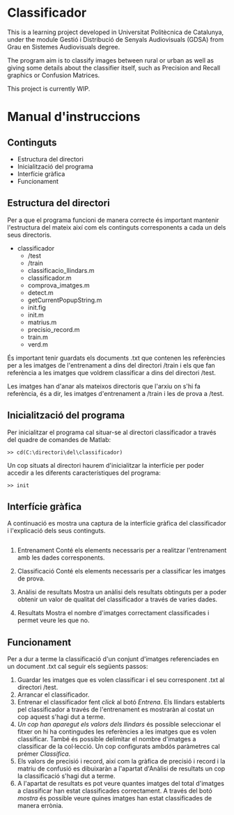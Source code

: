 Classificador
=============

This is a learning project developed in Universitat Politècnica de Catalunya, 
under the module Gestió i Distribució de Senyals Audiovisuals (GDSA) from Grau en Sistemes Audiovisuals degree.

The program aim is to classify images between rural or urban as well as giving some details about
the classifier itself, such as Precision and Recall graphics or Confusion Matrices.


This project is currently WIP.

Manual d'instruccions
=====================

Continguts
----------
- Estructura del directori
- Inicialització del programa
- Interfície gràfica
- Funcionament

Estructura del directori
------------------------
Per a que el programa funcioni de manera correcte és important mantenir
l'estructura del mateix així com els continguts corresponents a cada un dels
seus directoris.

- classificador
    - /test
    - /train
    - classificacio_llindars.m
    - classificador.m
    - comprova_imatges.m
    - detect.m
    - getCurrentPopupString.m
    - init.fig
    - init.m
    - matrius.m
    - precisio_record.m
    - train.m
    - verd.m

És important tenir guardats els documents .txt que contenen les referències per
a les imatges de l'entrenament a dins del directori /train i els que fan
referència a les imatges que voldrem classificar a dins del directori /test.

Les imatges han d'anar als mateixos directoris que l'arxiu on s'hi fa
referència, és a dir, les imatges d'entrenament a /train i les de prova a
/test.

Inicialització del programa
---------------------------
Per inicialitzar el programa cal situar-se al directori classificador a través
del quadre de comandes de Matlab:

    >> cd(C:\directori\del\classificador)

Un cop situats al directori haurem d'inicialitzar la interfície per poder
accedir a les diferents característiques del programa:

    >> init

Interfície gràfica
------------------
A continuació es mostra una captura de la interfície gràfica del classificador
i l'explicació dels seus continguts.

![]()

1. Entrenament
Conté els elements necessaris per a realitzar l'entrenament amb les dades
corresponents.

2. Classificació
Conté els elements necessaris per a classificar les imatges de prova.

3. Anàlisi de resultats
Mostra un anàlisi dels resultats obtinguts per a poder obtenir un valor de
qualitat del classificador a través de varies dades.

4. Resultats
Mostra el nombre d'imatges correctament classificades i permet veure les que
no.

Funcionament
------------
Per a dur a terme la classificació d'un conjunt d'imatges referenciades en un
document .txt cal seguir els següents passos:

1. Guardar les imatges que es volen classificar i el seu corresponent .txt al
   directori /test.
2. Arrancar el classificador.
3. Entrenar el classificador fent _click_ al botó *Entrena*. Els llindars
   establerts pel classificador a través de l'entrenament es mostraràn al
   costat un cop aquest s'hagi dut a terme.
4. *Un cop han aparegut els valors dels llindars* és possible seleccionar el
   fitxer on hi ha contingudes les referències a les imatges que es volen
   classificar. També és possible delimitar el nombre d'imatges a classificar
   de la col·lecció. Un cop configurats ambdós paràmetres cal prémer
   *Classifica*.
5. Els valors de precisió i record, així com la gràfica de precisió i record i
   la matriu de confusió es dibuixaràn a l'apartat d'Anàlisi de resultats un
   cop la classificació s'hagi dut a terme.
6. A l'apartat de resultats es pot veure quantes imatges del total d'imatges a
   classificar han estat classificades correctament. A través del botó *mostra*
   és possible veure quines imatges han estat classificades de manera errònia.
